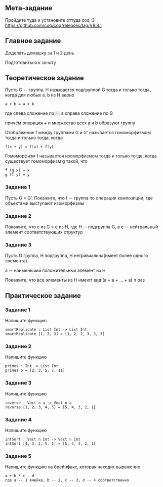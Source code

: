 ## Мета-задание 
Пройдите туда и установите оттуда coq :3
https://github.com/coq/coq/releases/tag/V8.8.1

## Главное задание
Доделать домашку за 1 и 2 день

Подготовиться к зочоту

## Теоретическое задание
Пусть G -- группа. H называется подгруппой G тогда и только тогда, когда для любых a, b из H верно
```
a + b = a + b
```
где слева сложение по H, а справа сложение по G

причём операция + и множество всех a и b образуют группу

Отображение f между группами G и G' называется гомоморфизмом тогда и только тогда, когда 
```
f(x + y) = f(x) + f(y)
```

Гомоморфизм f называется изоморфизмом тогда и только тогда, когда 
существует гомоморфизм g такой, что
```
f (g x) = x
g (f y) = y
```
### Задание 1
Пусть G = G'. Покажите, что f -- группа по операции композиции, где объектами выступают изоморфизмы

### Задание 2
Покажите, что e из G = e из H, где H -- подгруппа G, а e -- нейтральный элемент соответствующих структур

### Задание 3
Пусть G группа, H подгруппа, H нетривиальна(имеет более одного элемента)

a -- наименьший положительный элемент из H

Покажите, что все элементы из H имеют вид
(a + a + ... + a) n раз

## Практическое задание

### Задание 1
Напишите функцию
```
smartReplicate : List Int -> List Int
smartReplicate [1, 2, 3] = [1, 2, 2, 3, 3, 3]
```

### Задание 2
Напишите функцию

```
primes : Int -> List Int 
primes 5 = [2, 3, 5, 7, 11]
```

### Задание 3 
Напишите функцию

```
reverse : Vect n a -> Vect n a
reverse [1, 2, 3, 4, 5] = [5, 4, 3, 2, 1]
```

### Задание 4
Напишите функцию 
```
intSort : Vect n Int -> Vect n Int
intSort [4, 3, 2, 5, 1] = [5, 4, 3, 2, 1]
```

### Задание 5
Напишите функцию на брейнфаке, которая находит выражение
```
a + b * c - d
где a -- 1 ячейка, b -- 2, с -- 3, d -- 4 соответственно
```



